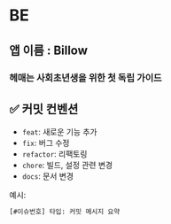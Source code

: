 # BE
## 앱 이름 : Billow

### 헤매는 사회초년생을 위한 첫 독립 가이드

## ✅ 커밋 컨벤션

-   `feat`: 새로운 기능 추가
-   `fix`: 버그 수정
-   `refactor`: 리팩토링
-   `chore`: 빌드, 설정 관련 변경
-   `docs`: 문서 변경

예시:

```bash
[#이슈번호] 타입: 커밋 메시지 요약
```

<br>
